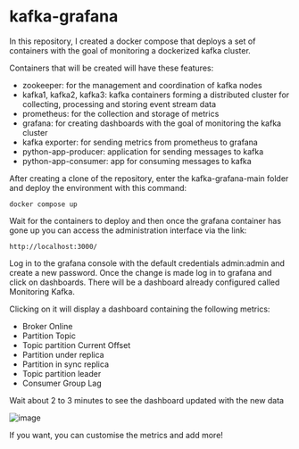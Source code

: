 # kafka-grafana

In this repository, I created a docker compose that deploys a set of containers with the goal of monitoring a dockerized kafka cluster. 

Containers that will be created will have these features:

- zookeeper: for the management and coordination of kafka nodes
- kafka1, kafka2, kafka3: kafka containers forming a distributed cluster for collecting, processing and storing event stream data
- prometheus: for the collection and storage of metrics 
- grafana: for creating dashboards with the goal of monitoring the kafka cluster
- kafka exporter: for sending metrics from prometheus to grafana
- python-app-producer: application for sending messages to kafka
- python-app-consumer: app for consuming messages to kafka

After creating a clone of the repository, enter the kafka-grafana-main folder and deploy the environment with this command:

```shell
docker compose up
```

Wait for the containers to deploy and then once the grafana container has gone up you can access the administration interface via the link:

```shell
http://localhost:3000/
```

Log in to the grafana console with the default credentials admin:admin and create a new password. Once the change is made log in to grafana and click on dashboards. There will be a dashboard already configured called Monitoring Kafka.

Clicking on it will display a dashboard containing the following metrics:

- Broker Online
- Partition Topic
- Topic partition Current Offset
- Partition under replica
- Partition in sync replica
- Topic partition leader
- Consumer Group Lag

Wait about 2 to 3 minutes to see the dashboard updated with the new data

![image](https://github.com/user-attachments/assets/cc9995b9-3946-419b-b2fc-0e36a643e6fe)

If you want, you can customise the metrics and add more!
